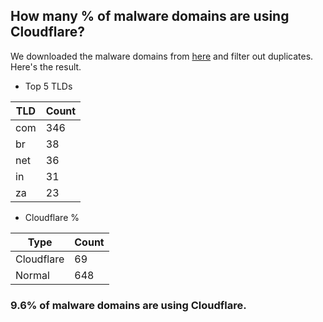 ## How many % of malware domains are using Cloudflare?


We downloaded the malware domains from [here](https://urlhaus.abuse.ch) and filter out duplicates.
Here's the result.


[//]: # (start replacement)


- Top 5 TLDs

| TLD | Count |
| --- | --- |
| com | 346 |
| br | 38 |
| net | 36 |
| in | 31 |
| za | 23 |


- Cloudflare %

| Type | Count |
| --- | --- |
| Cloudflare | 69 |
| Normal | 648 |


### 9.6% of malware domains are using Cloudflare.